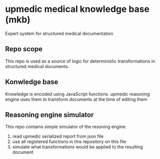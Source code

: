 # upmedic medical knowledge base (mkb)

Expert system for structured medical documentation


## Repo scope

This repo is used as a source of logic for deterministic transformations in structured medical documents.


## Konwledge base
Knowledge is encoded using JavaScript functions. upmedic reasoning engine uses them to transform documents at the time of editing them


## Reasoning engine simulator

This repo contains simple simulator of the resoning engine: 
1. read upmedic serialized report from json file
2. use all registered functions in this repository on this file
3. simulate what transformations would be applied to the resulting document



